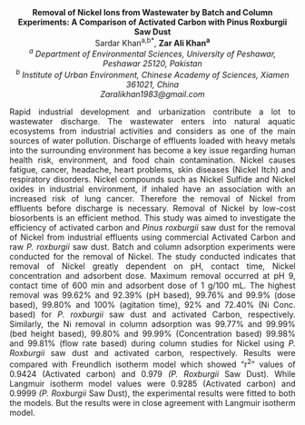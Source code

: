<center><strong>Removal of Nickel Ions from Wastewater by Batch and Column Experiments: A Comparison of Activated Carbon with Pinus Roxburgii Saw
Dust</strong>

<center>Sardar Khan<sup>a,b*</sup>, <strong>Zar Ali Khan<sup>a</sup></strong>

<center><i><sup>a</sup> Department of Environmental Sciences, University of Peshawar,
Peshawar 25120, Pakistan</i>

<center><i><sup>b</sup> Institute of Urban Environment, Chinese Academy of Sciences, Xiamen
361021, China</i>

<center><i>Zaralikhan1983@gmail.com</i>

<p style="text-align:justify">Rapid industrial development and urbanization contribute a lot to
wastewater discharge. The wastewater enters into natural aquatic
ecosystems from industrial activities and considers as one of the main
sources of water pollution. Discharge of effluents loaded with heavy
metals into the surrounding environment has become a key issue regarding
human health risk, environment, and food chain contamination. Nickel
causes fatigue, cancer, headache, heart problems, skin diseases (Nickel
Itch) and respiratory disorders. Nickel compounds such as Nickel Sulfide
and Nickel oxides in industrial environment, if inhaled have an
association with an increased risk of lung cancer. Therefore the removal
of Nickel from effluents before discharge is necessary. Removal of
Nickel by low-cost biosorbents is an efficient method. This study was
aimed to investigate the efficiency of activated carbon and <i>Pinus
roxburgii</i> saw dust for the removal of Nickel from industrial effluents
using commercial Activated Carbon and raw <i>P. roxburgii</i> saw dust. Batch
and column adsorption experiments were conducted for the removal of
Nickel. The study conducted indicates that removal of Nickel greatly
dependent on pH, contact time, Nickel concentration and adsorbent dose.
Maximum removal occurred at pH 9, contact time of 600 min and adsorbent
dose of 1 g/100 mL. The highest removal was 99.62% and 92.39% (pH
based), 99.76% and 99.9% (dose based), 99.80% and 100% (agitation time),
92% and 72.40% (Ni Conc. based) for <i>P. roxburgii</i> saw dust and
activated Carbon, respectively. Similarly, the Ni removal in column
adsorption was 99.77% and 99.99% (bed height based), 99.80% and 99.99%
(Concentration based) 99.98% and 99.81% (flow rate based) during column
studies for Nickel using <i>P. Roxburgii</i> saw dust and activated carbon,
respectively. Results were compared with Freundlich isotherm model which
showed “r<sup>2</sup>” values of 0.9424 (Activated carbon) and 0.979 <i>(P.
Roxburgii</i> Saw Dust). While Langmuir isotherm model values were 0.9285
(Activated carbon) and 0.9999 <i>(P. Roxburgii</i> Saw Dust), the
experimental results were fitted to both the models. But the results
were in close agreement with Langmuir isotherm model.
